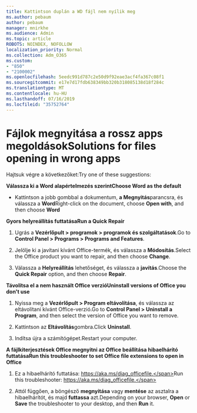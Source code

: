 ```yaml
---
title: Kattintson duplán a WD fájl nem nyílik meg
ms.author: pebaum
author: pebaum
manager: mnirkhe
ms.audience: Admin
ms.topic: article
ROBOTS: NOINDEX, NOFOLLOW
localization_priority: Normal
ms.collection: Adm_O365
ms.custom:
- "850"
- "2100002"
ms.openlocfilehash: 5eedc991d787c2e50d9f92eae3acf4fa367c08f1
ms.sourcegitcommit: e17e7d17fdb638349bb320b318085138d18f284c
ms.translationtype: MT
ms.contentlocale: hu-HU
ms.lasthandoff: 07/16/2019
ms.locfileid: "35752764"
---
```

# <a name="solutions-for-files-opening-in-wrong-apps"></a><span data-ttu-id="b7ffd-102">Fájlok megnyitása a rossz apps megoldások</span><span class="sxs-lookup"><span data-stu-id="b7ffd-102">Solutions for files opening in wrong apps</span></span>

<span data-ttu-id="b7ffd-103">Hajtsuk végre a következőket:</span><span class="sxs-lookup"><span data-stu-id="b7ffd-103">Try one of these suggestions:</span></span>

<span data-ttu-id="b7ffd-104">**Válassza ki a Word alapértelmezés szerint**</span><span class="sxs-lookup"><span data-stu-id="b7ffd-104">**Choose Word as the default**</span></span>

* <span data-ttu-id="b7ffd-105">Kattintson a jobb gombbal a dokumentum, **a Megnyitás**parancsra, és válassza a **Word**</span><span class="sxs-lookup"><span data-stu-id="b7ffd-105">Right-click on the document, choose **Open with**, and then choose **Word**</span></span>

<span data-ttu-id="b7ffd-106">**Gyors helyreállítás futtatása**</span><span class="sxs-lookup"><span data-stu-id="b7ffd-106">**Run a Quick Repair**</span></span>

1. <span data-ttu-id="b7ffd-107">Ugrás a **Vezérlőpult > programok > programok és szolgáltatások**.</span><span class="sxs-lookup"><span data-stu-id="b7ffd-107">Go to **Control Panel > Programs > Programs and Features**.</span></span>

2. <span data-ttu-id="b7ffd-108">Jelölje ki a javítani kívánt Office-termék, és válassza a **Módosítás**.</span><span class="sxs-lookup"><span data-stu-id="b7ffd-108">Select the Office product you want to repair, and then choose **Change**.</span></span>

3. <span data-ttu-id="b7ffd-109">Válassza a **Helyreállítás** lehetőséget, és válassza a **javítás**.</span><span class="sxs-lookup"><span data-stu-id="b7ffd-109">Choose the **Quick Repair** option, and then choose **Repair**.</span></span>

<span data-ttu-id="b7ffd-110">**Távolítsa el a nem használt Office verzió**</span><span class="sxs-lookup"><span data-stu-id="b7ffd-110">**Uninstall versions of Office you don't use**</span></span>

1. <span data-ttu-id="b7ffd-111">Nyissa meg a **Vezérlőpult > Program eltávolítása**, és válassza az eltávolítani kívánt Office-verzió.</span><span class="sxs-lookup"><span data-stu-id="b7ffd-111">Go to **Control Panel > Uninstall a Program**, and then select the version of Office you want to remove.</span></span>

2. <span data-ttu-id="b7ffd-112">Kattintson az **Eltávolítás**gombra.</span><span class="sxs-lookup"><span data-stu-id="b7ffd-112">Click **Uninstall**.</span></span>

3. <span data-ttu-id="b7ffd-113">Indítsa újra a számítógépet.</span><span class="sxs-lookup"><span data-stu-id="b7ffd-113">Restart your computer.</span></span>

<span data-ttu-id="b7ffd-114">**A fájlkiterjesztések Office megnyitni az Office beállítása hibaelhárító futtatása**</span><span class="sxs-lookup"><span data-stu-id="b7ffd-114">**Run this troubleshooter to set Office file extensions to open in Office**</span></span>

1. <span data-ttu-id="b7ffd-115">Ez a hibaelhárító futtatása: https://aka.ms/diag_officefile.</span><span class="sxs-lookup"><span data-stu-id="b7ffd-115">Run this troubleshooter: https://aka.ms/diag_officefile.</span></span>

2. <span data-ttu-id="b7ffd-116">Attól függően, a böngésző **megnyitása** vagy **mentése** az asztalra a hibaelhárítót, és majd **futtassa** azt.</span><span class="sxs-lookup"><span data-stu-id="b7ffd-116">Depending on your browser, **Open** or **Save** the troubleshooter to your desktop, and then **Run** it.</span></span>
